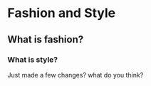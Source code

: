 # Fashion and Style
## What is fashion?
### What is style?
Just made a few changes? what do you think?
